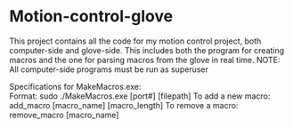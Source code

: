 # Motion-control-glove
This project contains all the code for my motion control project, both computer-side and glove-side. 
This includes both the program for creating macros and the one for parsing macros from the glove in real time.
NOTE: All computer-side programs must be run as superuser


Specifications for MakeMacros.exe:	
	Format: sudo ./MakeMacros.exe [port#] [filepath]
	To add a new macro: add_macro [macro_name] [macro_length]
	To remove a macro: remove_macro [macro_name]